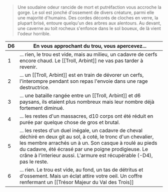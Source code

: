 > Une soudaine odeur rancide de mort et putréfaction vous accroche la gorge. Le sol est jonché d'ossement de divers créature, parmi elle une majorité d'humains. Des cordes décorés de cloches en verre, la plupart brisé, entoure quelqu'un des arbres aux alentours.
> Au devant, une caverne au toit rocheux s'enfonce dans le sol boueux, de là vient l'odeur horrible.

| D6  | En vous approchant du trou, vous apercevez...                                                                                                                                                                                                                                                               |
| --- | ----------------------------------------------------------------------------------------------------------------------------------------------------------------------------------------------------------------------------------------------------------------------------------------------------------- |
| 1   | ... rien, le trou est vide, mais au milieu, un cadavre de cerfs encore chaud. Le [[Troll, Arbint]] ne vas pas tarder à revenir.                                                                                                                                                                                     |
| 2   | ... un [[Troll, Arbint]] est en train de dévorer un cerfs, l'interompre pendant son repas l'envoie dans une rage destructrice.                                                                                                                                                                                      |
| 3   | ... une bataille rangée entre un [[Troll, Arbint]] et d6 paysans, ils etaient plus nombreux mais leur nombre déjà fortement diminué.                                                                                                                                                                                |
| 4   | ... les restes d'un massacres, d10 corps ont été réduit en purée par quelque chose de gros et brutal.                                                                                                                                                                                                       |
| 5   | ... les restes d'un duel inégale, un cadavre de cheval déchiré en deux git au sol, à coté, le tronc d'un chevalier, les membre arrachés un à un. Son casque à roulé au pieds du cadavre, été écrasé par une poigne prodigieuse. Le crâne à l'interieur aussi. L'armure est récupérable (-D4), pas le reste. |
| 6   | ... rien. Le trou est vide, au fond, un tas de détritus et d'ossement. Mais un éclat attire votre oeil. Un coffre renfermant un [[Trésor Majeur du Val des Trois]]                                                                                                                                       |

